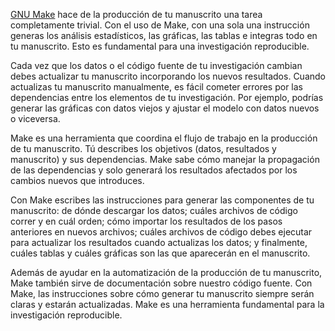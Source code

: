[GNU Make](https://en.wikipedia.org/wiki/Make_(software)) hace de la producción de tu manuscrito una
tarea completamente trivial. Con el uso de Make, con una sola una instrucción generas los análisis
estadísticos, las gráficas, las tablas e integras todo en tu manuscrito. Esto es fundamental para
una investigación reproducible.

Cada vez que los datos o el código fuente de tu investigación cambian debes actualizar tu manuscrito
incorporando los nuevos resultados. Cuando actualizas tu manuscrito manualmente, es fácil cometer
errores por las dependencias entre los elementos de tu investigación. Por ejemplo, podrías generar
las gráficas con datos viejos y ajustar el modelo con datos nuevos o viceversa.

Make es una herramienta que coordina el flujo de trabajo en la producción de tu manuscrito. Tú
describes los objetivos (datos, resultados y manuscrito) y sus dependencias. Make sabe cómo manejar
la propagación de las dependencias y solo generará los resultados afectados por los cambios nuevos
que introduces.

Con Make escribes las instrucciones para generar las componentes de tu manuscrito: de dónde
descargar los datos; cuáles archivos de código correr y en cuál orden; cómo importar los resultados
de los pasos anteriores en nuevos archivos; cuáles archivos de código debes ejecutar para actualizar
los resultados cuando actualizas los datos; y finalmente, cuáles tablas y cuáles gráficas son las
que aparecerán en el manuscrito.

Además de ayudar en la automatización de la producción de tu manuscrito, Make también sirve de
documentación sobre nuestro código fuente. Con Make, las instrucciones sobre cómo generar tu
manuscrito siempre serán claras y estarán actualizadas. Make es una herramienta fundamental para la
investigación reproducible.
